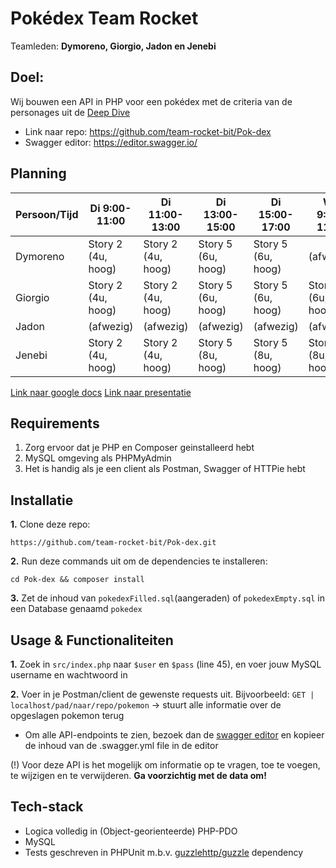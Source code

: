 # Pokédex Team Rocket
Teamleden: __Dymoreno, Giorgio, Jadon en Jenebi__

## Doel:
Wij bouwen een API in PHP voor een pokédex met de criteria van de personages uit de [Deep Dive](https://bitacademy.notion.site/Deep-Dive-Pok-mon-4c6febe20a2c4184843165486f846f9f)

 - Link naar repo: https://github.com/team-rocket-bit/Pok-dex
 - Swagger editor: https://editor.swagger.io/

## Planning
| Persoon/Tijd | Di 9:00-11:00 | Di 11:00-13:00 | Di 13:00-15:00 | Di 15:00-17:00 | Wo 9:00-11:00 | Wo 11:00-13:00 | Wo 13:00-14:00 | Wo 15:00-17:00 | Do 9:00-11:00 | Do 11:00-13:00 |
| --- | --- | --- | --- | --- | --- | --- | --- | --- | --- | --- |
| Dymoreno | Story 2 (4u, hoog) | Story 2 (4u, hoog) | Story 5 (6u, hoog) | Story 5 (6u, hoog) | (afwezig) | (afwezig) | (afwezig) | (afwezig) | (afwezig) | (afwezig) |
| Giorgio | Story 2 (4u, hoog) | Story 2 (4u, hoog) | Story 5 (6u, hoog) | Story 5 (6u, hoog) | Story 5 (6u, hoog) | Story 6(6u hoog) | Story 6(6u hoog) | Story 6(6u hoog) | Presentatie voor-bereiding | Presentatie voor-bereiding |
| Jadon | (afwezig) | (afwezig) | (afwezig) | (afwezig) | (afwezig) | (afwezig) | (afwezig) | (afwezig) | (afwezig) | (afwezig) |
| Jenebi | Story 2 (4u, hoog) | Story 2 (4u, hoog) | Story 5 (8u, hoog) | Story 5 (8u, hoog) | Story 5 (8u, hoog) | Story 5 (8u, hoog) | Story 5 (8u, hoog) | Story 5 (8u, hoog) | Presentatie voor-bereiding | Presentatie voor-bereiding |

[Link naar google docs](https://docs.google.com/document/d/1w8imA5vnc0cpgdo6g6WI5FmB_3q7YbcyOnsT8uq8q6Q/edit?usp=sharing)
[Link naar presentatie](https://docs.google.com/presentation/d/1_Tm76PjbSLC9WeDnxenGs82tIJmYchhgHLmXnMsdu5c/edit?usp=sharing)

## Requirements
1. Zorg ervoor dat je PHP en Composer geinstalleerd hebt
2. MySQL omgeving als PHPMyAdmin
3. Het is handig als je een client als Postman, Swagger of HTTPie hebt

## Installatie
__1.__ Clone deze repo:
```
https://github.com/team-rocket-bit/Pok-dex.git
```
__2.__ Run deze commands uit om de dependencies te installeren:
```
cd Pok-dex && composer install
```

__3.__ Zet de inhoud van `pokedexFilled.sql`(aangeraden) of `pokedexEmpty.sql` in een Database genaamd `pokedex`


## Usage & Functionaliteiten
__1.__ Zoek in `src/index.php` naar `$user` en `$pass` (line 45), en voer jouw MySQL username en wachtwoord in

__2.__ Voer in je Postman/client de gewenste requests uit.
Bijvoorbeeld: `GET | localhost/pad/naar/repo/pokemon` -> stuurt alle informatie over de opgeslagen pokemon terug
 - Om alle API-endpoints te zien, bezoek dan de [swagger editor](https://editor.swagger.io/) en kopieer de inhoud van de .swagger.yml file in de editor

(!) Voor deze API is het mogelijk om informatie op te vragen, toe te voegen, te wijzigen en te verwijderen. __Ga voorzichtig met de data om!__

## Tech-stack
 - Logica volledig in (Object-georienteerde) PHP-PDO
 - MySQL
 - Tests geschreven in PHPUnit m.b.v. [guzzlehttp/guzzle](https://packagist.org/packages/guzzlehttp/guzzle) dependency
